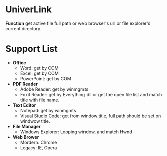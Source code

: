 # UniverLink
**Function** get active file full path or web browser's url or file explorer's current directory  
# Support List
- **Office**
  - Word: get by COM
  - Excel: get by COM
  - PowerPoint: get by COM
- **PDF Reader**
  - Adobe Reader: get by winmgmts
  - Foxit Reader: get by Everything.dll or get the open file list and match title with file name.
- **Text Editor**
  - Notepad: get by winmgmts
  - Visual Studio Code: get from window title, full path should be set on windwow title.
- **File Manager**
  - Windows Explorer: Looping window, and match Hwnd
- **Web Brower**
  - Mordern: Chrome
  - Legacy: IE, Opera
